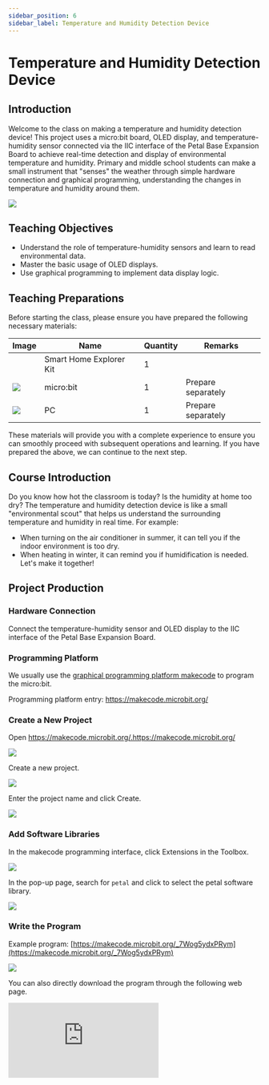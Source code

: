```yaml
---
sidebar_position: 6
sidebar_label: Temperature and Humidity Detection Device
---
```


# Temperature and Humidity Detection Device

## Introduction

Welcome to the class on making a temperature and humidity detection device! This project uses a micro:bit board, OLED display, and temperature-humidity sensor connected via the IIC interface of the Petal Base Expansion Board to achieve real-time detection and display of environmental temperature and humidity. Primary and middle school students can make a small instrument that "senses" the weather through simple hardware connection and graphical programming, understanding the changes in temperature and humidity around them.

![](https://wiki-media-ef.oss-cn-hongkong.aliyuncs.com/docs/microbit/petal-series/petal-smart-home-explorer-kit/images/case-04-01.png)

## Teaching Objectives

- Understand the role of temperature-humidity sensors and learn to read environmental data.
- Master the basic usage of OLED displays.
- Use graphical programming to implement data display logic.

## Teaching Preparations

Before starting the class, please ensure you have prepared the following necessary materials:

| **Image**                                                    | **Name**                | **Quantity** | Remarks |
| --- | --- | --- | --- |
| | Smart Home Explorer Kit | 1 |  |
| ![](https://wiki-media-ef.oss-cn-hongkong.aliyuncs.com/docs/microbit/interesting-case/cutebot-fun-football-game-kit/cases-libraries/images/microbit.png) | micro:bit | 1 | Prepare separately |
| ![](https://wiki-media-ef.oss-cn-hongkong.aliyuncs.com/docs/microbit/interesting-case/cutebot-fun-football-game-kit/cases-libraries/images/pc.png) | PC | 1 | Prepare separately |

These materials will provide you with a complete experience to ensure you can smoothly proceed with subsequent operations and learning. If you have prepared the above, we can continue to the next step.

## Course Introduction

Do you know how hot the classroom is today? Is the humidity at home too dry? The temperature and humidity detection device is like a small "environmental scout" that helps us understand the surrounding temperature and humidity in real time. For example:



- When turning on the air conditioner in summer, it can tell you if the indoor environment is too dry.
- When heating in winter, it can remind you if humidification is needed.
  Let's make it together!

## Project Production

### Hardware Connection

Connect the temperature-humidity sensor and OLED display to the IIC interface of the Petal Base Expansion Board.

### Programming Platform

We usually use the [graphical programming platform makecode](https://makecode.microbit.org/) to program the micro:bit.



Programming platform entry: https://makecode.microbit.org/

### Create a New Project

Open https://makecode.microbit.org/.https://makecode.microbit.org/

![](https://wiki-media-ef.oss-cn-hongkong.aliyuncs.com/docs/microbit/interesting-case/cutebot-fun-football-game-kit/cases-libraries/images/makecode.png)

Create a new project.

![](https://wiki-media-ef.oss-cn-hongkong.aliyuncs.com/docs/microbit/interesting-case/cutebot-fun-football-game-kit/cases-libraries/images/makecode-new-project-01.png)

Enter the project name and click Create.

![](https://wiki-media-ef.oss-cn-hongkong.aliyuncs.com/docs/microbit/interesting-case/cutebot-fun-football-game-kit/cases-libraries/images/makecode-new-project-02.png)

### Add Software Libraries

In the makecode programming interface, click Extensions in the Toolbox.

![](https://wiki-media-ef.oss-cn-hongkong.aliyuncs.com/docs/microbit/interesting-case/classroom-science-pack/images/classroom-science-pack-add-extensions-02.png)

In the pop-up page, search for `petal` and click to select the petal software library.


![](https://wiki-media-ef.oss-cn-hongkong.aliyuncs.com/docs/microbit/petal-series/petal-smart-home-explorer-kit/images/add-petal.png)

### Write the Program

Example program: [https://makecode.microbit.org/_7Wog5ydxPRym](https://makecode.microbit.org/_7Wog5ydxPRym)

![](https://wiki-media-ef.oss-cn-hongkong.aliyuncs.com/docs/microbit/wisdom-life/microbit-smart-life-kit/images/case-04-03.png)

You can also directly download the program through the following web page.

<div
    style={{
        position: 'relative',
        paddingBottom: '60%',
        overflow: 'hidden',
    }}
>
    <iframe
        src="https://makecode.microbit.org/_7Wog5ydxPRym"
        frameborder="0"
        sandbox="allow-popups allow-forms allow-scripts allow-same-origin"
        style={{
            position: 'absolute',
            width: '100%',
            height: '100%',
        }}
    />
</div>




### How to Download the Program to micro:bit?

Connect the PC to the micro:bit V2 using a USB cable.

![](https://wiki-media-ef.oss-cn-hongkong.aliyuncs.com/docs/microbit/interesting-case/microbit-smart-climate-kit/cases-libraries/images/connect-microbit.gif)

After a successful connection, a drive named `MICROBIT` will be recognized on the computer.

![](https://wiki-media-ef.oss-cn-hongkong.aliyuncs.com/docs/microbit/interesting-case/microbit-smart-climate-kit/cases-libraries/images/microbit-drive.png)

Click the icon in the lower left corner![](https://wiki-media-ef.oss-cn-hongkong.aliyuncs.com/docs/microbit/interesting-case/microbit-smart-climate-kit/cases-libraries/images/download-01.png)，and select`Connect Device`。

![](https://wiki-media-ef.oss-cn-hongkong.aliyuncs.com/docs/microbit/interesting-case/microbit-smart-climate-kit/cases-libraries/images/download-02.png)click![](https://wiki-media-ef.oss-cn-hongkong.aliyuncs.com/docs/microbit/interesting-case/microbit-smart-climate-kit/cases-libraries/images/download-03.png)。

![](https://wiki-media-ef.oss-cn-hongkong.aliyuncs.com/docs/microbit/interesting-case/microbit-smart-climate-kit/cases-libraries/images/download-04.png)

click![](https://wiki-media-ef.oss-cn-hongkong.aliyuncs.com/docs/microbit/interesting-case/microbit-smart-climate-kit/cases-libraries/images/download-05.png)。

![](https://wiki-media-ef.oss-cn-hongkong.aliyuncs.com/docs/microbit/interesting-case/microbit-smart-climate-kit/cases-libraries/images/download-06.png)

In the pop-up window, select `BBC micro:bit CMSIS-DAP`, then select *Connect*. The micro:bit is now successfully connected.

![](https://wiki-media-ef.oss-cn-hongkong.aliyuncs.com/docs/microbit/interesting-case/microbit-smart-climate-kit/cases-libraries/images/download-07.png)

Click to download the program.

![](https://wiki-media-ef.oss-cn-hongkong.aliyuncs.com/docs/microbit/interesting-case/microbit-smart-climate-kit/cases-libraries/images/download-08.png)

### Results

The OLED display shows two lines of real-time data:



- First line: Temperature (unit: °C)
- Second line: Humidity (unit: %)

![](https://wiki-media-ef.oss-cn-hongkong.aliyuncs.com/docs/microbit/petal-series/petal-smart-home-explorer-kit/images/case-04.gif)

## Extended Knowledge

**Applications of Temperature and Humidity Detection in Daily Life**

### 1. Home Scenarios

- **Air conditioner/humidifier control**: Reminds you to turn on the humidifier when humidity is below 30%; reminds you to turn on the air conditioner when temperature exceeds 28°C.
- **Clothes drying**: Prompts "Not suitable for drying clothes today" when humidity is too high.

### 2. Agriculture/Plant Care

- Temperature and humidity monitoring in greenhouses to assist plant growth.
- Checking humidity before watering home succulents to see if watering is needed.

### 3. Health Reminders

- When humidity is below 20%, the throat is prone to dryness; remember to drink more water.
- When temperature exceeds 35°C and humidity is high, pay attention to heatstroke prevention and cooling.

### 4. Creative Extensions

- Make a "weather assistant": Display weather icons (such as sun, raindrop) on the micro:bit screen based on temperature and humidity data.
- Link with a small fan: Automatically start the small fan when temperature exceeds 30°C (requires additional connection of a motor module).
